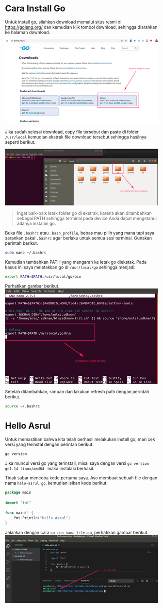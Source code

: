 # Cara Install Go

Untuk install go, silahkan download memalui situs resmi di https://golang.org/ dan kemudian klik tombol download, sehingga diarahkan ke halaman download.

![web-download.png](web-download.png)

Jika sudah selesai download, copy file tersebut dan paste di folder `/usr/local` kemudian ekstrak file download tersebut sehingga hasilnya seperti berikut.

![Ekstrak file download](ekstrak.png)

> Ingat baik-baik letak folder go di ekstrak, karena akan ditambahkan sebagai PATH sehingga terminal pada device Anda dapat mengetahui adanya instalan go.

Buka file `.bashrc` atau `.bash_profile`, bebas mau pilih yang mana tapi saya sarankan pakai `.bashrc` agar berlaku untuk semua sesi terminal. Gunakan perintah berikut.

```bash
sudo nano ~/.bashrc
```

Kemudian tambahkan PATH yang mengarah ke letak go diekstak. Pada kasus ini saya meletakkan go di `/usr/local/go` sehingga menjadi:

```bash
export PATH=$PATH:/usr/local/go/bin
```

Perhatikan gambar berikut.
![PATH](path.png)

Setelah ditambahkan, simpan dan lakukan refresh path dengan perintah berikut.

```bash
source ~/.bashrc
```

# Hello Asrul

Untuk memastikan bahwa kita telah berhasil melakukan install go, mari cek versi yang terinstal dengan perintah berikut.

```bash
go version
```

Jika muncul versi go yang terinstall, misal saya dengan versi `go version go1.14 linux/amd64
` maka instalasi berhasil.

Tidak sabar mencoba kode pertama saya. Ayo membuat sebuah file dengan nama `halo-asrul.go`, kemudian isikan kode berikut.

```go
package main

import "fmt"

func main() {
    fmt.Println("Hello Asrul")
}
```

Jalankan dengan cara `go run nama-file.go`, perhatikan gambar berikut.
![Go run](asrul-go.png)